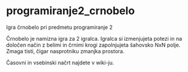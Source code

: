 ﻿# programiranje2_crnobelo
Igra črnobelo pri predmetu programiranje 2

Črnobelo je namizna igra za 2 igralca. Igralca si izmenjujeta potezi in na določen način z belimi in črnimi krogi zapolnjujeta šahovsko NxN polje.
Zmaga tisti, čigar nasprotniku zmanjka prostora.

Časovni in vsebinski načrt najdete v wiki-ju.
